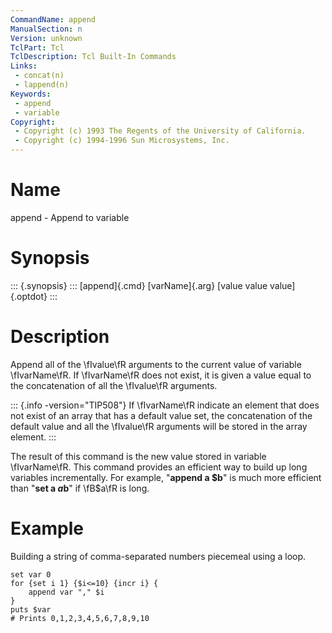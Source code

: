 ```yaml
---
CommandName: append
ManualSection: n
Version: unknown
TclPart: Tcl
TclDescription: Tcl Built-In Commands
Links:
 - concat(n)
 - lappend(n)
Keywords:
 - append
 - variable
Copyright:
 - Copyright (c) 1993 The Regents of the University of California.
 - Copyright (c) 1994-1996 Sun Microsystems, Inc.
---
```


# Name

append - Append to variable

# Synopsis

::: {.synopsis} :::
[append]{.cmd} [varName]{.arg} [value value value]{.optdot}
:::

# Description

Append all of the \fIvalue\fR arguments to the current value of variable \fIvarName\fR.  If \fIvarName\fR does not exist, it is given a value equal to the concatenation of all the \fIvalue\fR arguments.

::: {.info -version="TIP508"}
If \fIvarName\fR indicate an element that does not exist of an array that has a default value set, the concatenation of the default value and all the \fIvalue\fR arguments will be stored in the array element.
:::

The result of this command is the new value stored in variable \fIvarName\fR. This command provides an efficient way to build up long variables incrementally. For example, "**append a $b**" is much more efficient than "**set a $a$b**" if \fB$a\fR is long.

# Example

Building a string of comma-separated numbers piecemeal using a loop.

```
set var 0
for {set i 1} {$i<=10} {incr i} {
    append var "," $i
}
puts $var
# Prints 0,1,2,3,4,5,6,7,8,9,10
```

